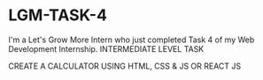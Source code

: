 # LGM-TASK-4
I'm a Let's Grow More Intern who just completed Task 4 of my Web Development Internship.
INTERMEDIATE LEVEL TASK

CREATE A CALCULATOR USING HTML, CSS & JS OR REACT JS

